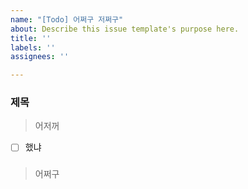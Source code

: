 ```yaml
---
name: "[Todo] 어쩌구 저쩌구"
about: Describe this issue template's purpose here.
title: ''
labels: ''
assignees: ''

---
```


### 제목
> 어저꺼
- [ ] 했냐

### 
> 어쩌구
